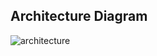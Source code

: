 ## Architecture Diagram


![architecture](https://user-images.githubusercontent.com/22107134/125222536-d0014900-e2e7-11eb-9f24-7b62c6bcc56a.png)

